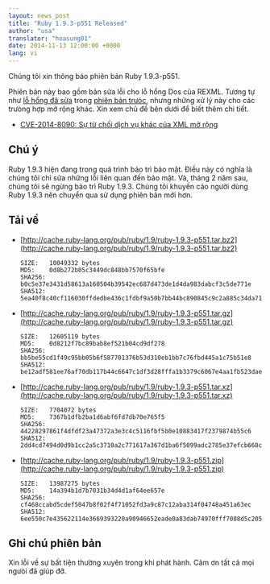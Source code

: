 ```yaml
---
layout: news_post
title: "Ruby 1.9.3-p551 Released"
author: "usa"
translator: "hoasung01"
date: 2014-11-13 12:00:00 +0000
lang: vi
---
```


Chúng tôi xin thông báo phiên bản Ruby 1.9.3-p551.

Phiên bản này bao gồm bản sửa lỗi cho lỗ hổng Dos của REXML.
Tương tự như 
[lỗ hổng đã sửa](https://www.ruby-lang.org/vi/news/2014/10/27/rexml-dos-cve-2014-8080/)
trong [phiên bản trưóc](https://www.ruby-lang.org/vi/news/2014/10/27/ruby-1-9-3-p550-is-released/),
nhưng những xử lý này cho các trưòng hợp mở rộng khác.
Xin xem chủ đề bên dưới để biết thêm chi tiết.

* [CVE-2014-8090: Sự từ chối dịch vụ khác của XML mở rộng](https://www.ruby-lang.org/vi/news/2014/11/13/rexml-dos-cve-2014-8090/)


## Chú ý

Ruby 1.9.3 hiện đang trong quá trình bảo trì bảo mật.
Đìều này có nghĩa là chúng tôi chỉ sửa những lỗi liên quan đến bảo mật.
Và, tháng 2 năm sau, chúng tôi sẽ ngừng bảo trì Ruby 1.9.3.
Chúng tôi khuyến cáo người dùng Ruby 1.9.3 nên chuyển qua sử dụng phiên bản mới hơn.


## Tải về

* [http://cache.ruby-lang.org/pub/ruby/1.9/ruby-1.9.3-p551.tar.bz2](http://cache.ruby-lang.org/pub/ruby/1.9/ruby-1.9.3-p551.tar.bz2)

      SIZE:   10049332 bytes
      MD5:    0d8b272b05c3449dc848bb7570f65bfe
      SHA256: b0c5e37e3431d58613a160504b39542ec687d473de1d4da983dabcf3c5de771e
      SHA512: 5ea40f8c40cf116030ffdedbe436c1fdbf9a50b7bb44bc890845c9c2a885c34da711bc1a9e9694788c2f4710f7e6e0adc4410aec1ab18a25a27168f25ac3d68c

* [http://cache.ruby-lang.org/pub/ruby/1.9/ruby-1.9.3-p551.tar.gz](http://cache.ruby-lang.org/pub/ruby/1.9/ruby-1.9.3-p551.tar.gz)

      SIZE:   12605119 bytes
      MD5:    0d8212f7bc89bab8ef521b04cd9df278
      SHA256: bb5be55cd1f49c95bb05b6f587701376b53d310eb1bb7c76fbd445a1c75b51e8
      SHA512: be12adf581ee76af70db117b44c6647c1df3d28fffa1b3379c6067e4aa1fb523dae7c9b130a51dcdcff268a8ee21a3d74f6f946135fb3ac6b90664f0a9df4a08

* [http://cache.ruby-lang.org/pub/ruby/1.9/ruby-1.9.3-p551.tar.xz](http://cache.ruby-lang.org/pub/ruby/1.9/ruby-1.9.3-p551.tar.xz)

      SIZE:   7704072 bytes
      MD5:    7367b1dfb2ba1d6abf6fd7db70e765f5
      SHA256: 44228297861f4dfdf23a47372a3e3c4c5116fbf5b0e10883417f2379874b55c6
      SHA512: 2dd4cd7494d0d9b1cc2a5c3710a2c771617a367d1ba6f5099adc2785e37efcb668c6508780562359a4a4c83733e349aa5cb4f8532e1f334f9f96543670d35729

* [http://cache.ruby-lang.org/pub/ruby/1.9/ruby-1.9.3-p551.zip](http://cache.ruby-lang.org/pub/ruby/1.9/ruby-1.9.3-p551.zip)

      SIZE:   13987275 bytes
      MD5:    14a394b1d7b7031b34d4d1af64ee657e
      SHA256: cf468ccabd5cdef5047b8f02f4f71052fd3a9c87c12aba314f04748a451a63ec
      SHA512: 6ee550c7e435622114e3669393220a90946652eade0a83dab74970fff7088d5c2051bee9c272e2e6eccc36885b4f64928fc2d27c36584c1cc8dac91ce730d3ea

## Ghi chú phiên bản

Xin lỗi về sự bất tiện thường xuyên trong khi phát hành.
Cảm ơn tất cả mọi ngưòi đã giúp đỡ.
